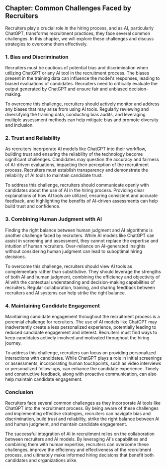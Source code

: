 Chapter: Common Challenges Faced by Recruiters
----------------------------------------------

Recruiters play a crucial role in the hiring process, and as AI, particularly ChatGPT, transforms recruitment practices, they face several common challenges. In this chapter, we will explore these challenges and discuss strategies to overcome them effectively.

### 1. Bias and Discrimination

Recruiters must be cautious of potential bias and discrimination when utilizing ChatGPT or any AI tool in the recruitment process. The biases present in the training data can influence the model's responses, leading to biased evaluations of candidates. Recruiters need to critically evaluate the output generated by ChatGPT and ensure fair and unbiased decision-making.

To overcome this challenge, recruiters should actively monitor and address any biases that may arise from using AI tools. Regularly reviewing and diversifying the training data, conducting bias audits, and leveraging multiple assessment methods can help mitigate bias and promote diversity and inclusion.

### 2. Trust and Reliability

As recruiters incorporate AI models like ChatGPT into their workflow, building trust and ensuring the reliability of the technology become significant challenges. Candidates may question the accuracy and fairness of AI-driven evaluations, impacting their perception of the recruitment process. Recruiters must establish transparency and demonstrate the reliability of AI tools to maintain candidate trust.

To address this challenge, recruiters should communicate openly with candidates about the use of AI in the hiring process. Providing clear explanations of how AI tools are utilized, ensuring consistent and accurate feedback, and highlighting the benefits of AI-driven assessments can help build trust and confidence.

### 3. Combining Human Judgment with AI

Finding the right balance between human judgment and AI algorithms is another challenge faced by recruiters. While AI models like ChatGPT can assist in screening and assessment, they cannot replace the expertise and intuition of human recruiters. Over-reliance on AI-generated insights without considering human judgment can lead to suboptimal hiring decisions.

To overcome this challenge, recruiters should view AI tools as complementary rather than substitutive. They should leverage the strengths of both AI and human judgment, combining the efficiency and objectivity of AI with the contextual understanding and decision-making capabilities of recruiters. Regular collaboration, training, and sharing feedback between recruiters and AI systems can help strike the right balance.

### 4. Maintaining Candidate Engagement

Maintaining candidate engagement throughout the recruitment process is a perennial challenge for recruiters. The use of AI models like ChatGPT may inadvertently create a less personalized experience, potentially leading to reduced candidate engagement and interest. Recruiters must find ways to keep candidates actively involved and motivated throughout the hiring journey.

To address this challenge, recruiters can focus on providing personalized interactions with candidates. While ChatGPT plays a role in initial screenings or assessments, incorporating human touchpoints, such as video interviews or personalized follow-ups, can enhance the candidate experience. Timely and constructive feedback, along with proactive communication, can also help maintain candidate engagement.

### Conclusion

Recruiters face several common challenges as they incorporate AI tools like ChatGPT into the recruitment process. By being aware of these challenges and implementing effective strategies, recruiters can navigate bias and discrimination, build trust and reliability, strike the right balance between AI and human judgment, and maintain candidate engagement.

The successful integration of AI in recruitment relies on the collaboration between recruiters and AI models. By leveraging AI's capabilities and combining them with human expertise, recruiters can overcome these challenges, improve the efficiency and effectiveness of the recruitment process, and ultimately make informed hiring decisions that benefit both candidates and organizations alike.
